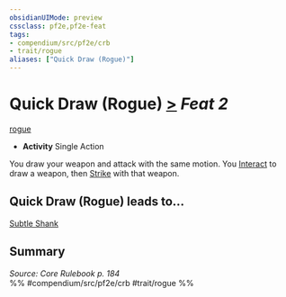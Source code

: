 ```yaml
---
obsidianUIMode: preview
cssclass: pf2e,pf2e-feat
tags:
- compendium/src/pf2e/crb
- trait/rogue
aliases: ["Quick Draw (Rogue)"]
---
```

# Quick Draw (Rogue)  [>](/rules/core-rulebook/chapter-9-playing-the-game.md#Actions "Single Action") *Feat 2*  
[rogue](/rules/traits/rogue.md)  

- **Activity** Single Action

You draw your weapon and attack with the same motion. You [Interact](/rules/actions/interact.md) to draw a weapon, then [Strike](/rules/actions/strike.md) with that weapon.

## Quick Draw (Rogue) leads to...

[Subtle Shank](/compendium/feats/subtle-shank-aoe3.md)

## Summary

*Source: Core Rulebook p. 184*  
%% #compendium/src/pf2e/crb #trait/rogue %%